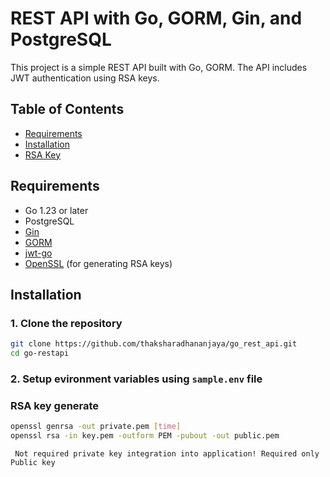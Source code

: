# REST API with Go, GORM, Gin, and PostgreSQL

This project is a simple REST API built with Go, GORM. The API includes JWT authentication using RSA keys.

## Table of Contents

- [Requirements](#requirements)
- [Installation](#installation)
- [RSA Key](#rsa)

## Requirements

- Go 1.23 or later
- PostgreSQL
- [Gin](https://github.com/gin-gonic/gin)
- [GORM](https://gorm.io/)
- [jwt-go](https://github.com/dgrijalva/jwt-go)
- [OpenSSL](https://www.openssl.org/) (for generating RSA keys)

## Installation

### 1. Clone the repository

```bash
git clone https://github.com/thaksharadhananjaya/go_rest_api.git
cd go-restapi
```
### 2. Setup evironment variables using `sample.env` file
### RSA key generate 
``` bash
openssl genrsa -out private.pem [time]
openssl rsa -in key.pem -outform PEM -pubout -out public.pem
```

`` Not required private key integration into application! Required only Public key``


